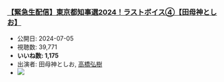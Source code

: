 ### [【緊急生配信】東京都知事選2024！ラストボイス④【田母神としお】](https://www.youtube.com/watch?v=wappac7MfkQ)
-   公開日: 2024-07-05
-   視聴数: 39,771
-   **いいね数: 1,175**
-   出演者: 田母神としお, [高橋弘樹](/rehacq_fan/people/高橋弘樹 "wikilink")
- [![](https://img.youtube.com/vi/wappac7MfkQ/hqdefault.jpg)](https://www.youtube.com/watch?v=wappac7MfkQ)

